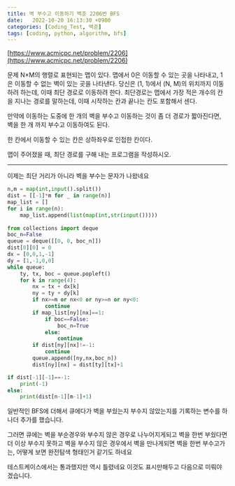 ```yaml
---
title: 벽 부수고 이동하기 백준 2206번 BFS
date:   2022-10-20 16:13:30 +0900
categories: [Coding_Test, 백준]
tags: [coding, python, algorithm, bfs]
---
```


[https://www.acmicpc.net/problem/2206](https://www.acmicpc.net/problem/2206)

문제
N×M의 행렬로 표현되는 맵이 있다. 맵에서 0은 이동할 수 있는 곳을 나타내고, 1은 이동할 수 없는 벽이 있는 곳을 나타낸다. 당신은 (1, 1)에서 (N, M)의 위치까지 이동하려 하는데, 이때 최단 경로로 이동하려 한다. 최단경로는 맵에서 가장 적은 개수의 칸을 지나는 경로를 말하는데, 이때 시작하는 칸과 끝나는 칸도 포함해서 센다.

만약에 이동하는 도중에 한 개의 벽을 부수고 이동하는 것이 좀 더 경로가 짧아진다면, 벽을 한 개 까지 부수고 이동하여도 된다.

한 칸에서 이동할 수 있는 칸은 상하좌우로 인접한 칸이다.

맵이 주어졌을 때, 최단 경로를 구해 내는 프로그램을 작성하시오.

---

이제는 최단 거리가 아니라 벽을 부수는 문자가 나왔네요

```py
n,m = map(int,input().split())
dist = [[-1]*m for _ in range(n)]
map_list = []
for i in range(n):
    map_list.append(list(map(int,str(input()))))
    
from collections import deque
boc_n=False
queue = deque([[0, 0, boc_n]])
dist[0][0] = 0
dx = [0,0,1,-1]
dy = [1,-1,0,0]
while queue:
    ty, tx, boc = queue.popleft()
    for k in range(4):
        nx = tx + dx[k]
        ny = ty + dy[k]
        if nx>=m or nx<0 or ny>=n or ny<0:
            continue
        if map_list[ny][nx]==1:
            if boc==False:
                boc_n=True
            else:
                continue
        if dist[ny][nx]!=-1:
            continue
        queue.append([ny,nx,boc_n])
        dist[ny][nx] = dist[ty][tx]+1

if dist[-1][-1]==-1:
    print(-1)
else:
    print(dist[n-1][m-1]+1)
```

일반적인 BFS에 더해서 큐에다가 벽을 부쉈는지 부수지 않았는지를 기록하는 변수를 하나더 추가를 했습니다.

그러면 큐에는 벽을 부순경우와 부수지 않은 경우로 나누어지게되고 벽을 한번 부쉈다면 더 이상 부수지 못하고 벽을 부수지 않은 경우에서 벽을 만나게되면 벽을 한번 부수고가는, 어떻게 보면 완전탐색 형태인거 같기도 하네요

테스트케이스에서는  통과했지만 역시 틀렸네요 이것도 표시만해두고 다음으로 미뤄야 겠습니다.